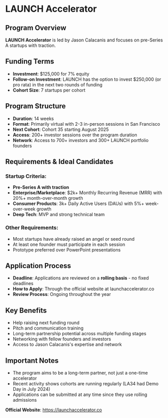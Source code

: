 # LAUNCH Accelerator

## Program Overview
**LAUNCH Accelerator** is led by Jason Calacanis and focuses on pre-Series A startups with traction.

## Funding Terms
- **Investment**: $125,000 for 7% equity
- **Follow-on Investment**: LAUNCH has the option to invest $250,000 (or pro rata) in the next two rounds of funding
- **Cohort Size**: 7 startups per cohort

## Program Structure
- **Duration**: 14 weeks
- **Format**: Primarily virtual with 2-3 in-person sessions in San Francisco
- **Next Cohort**: Cohort 35 starting August 2025
- **Access**: 200+ investor sessions over the program duration
- **Network**: Access to 700+ investors and 300+ LAUNCH portfolio founders

## Requirements & Ideal Candidates

### Startup Criteria:
- **Pre-Series A with traction**
- **Enterprise/Marketplace**: $2k+ Monthly Recurring Revenue (MRR) with 20%+ month-over-month growth
- **Consumer Products**: 3k+ Daily Active Users (DAUs) with 5%+ week-over-week growth
- **Deep Tech**: MVP and strong technical team

### Other Requirements:
- Most startups have already raised an angel or seed round
- At least one founder must participate in each session
- Prototype preferred over PowerPoint presentations

## Application Process
- **Deadline**: Applications are reviewed on a **rolling basis** - no fixed deadlines
- **How to Apply**: Through the official website at launchaccelerator.co
- **Review Process**: Ongoing throughout the year

## Key Benefits
- Help raising next funding round
- Pitch and communication training
- Long-term partnership potential across multiple funding stages
- Networking with fellow founders and investors
- Access to Jason Calacanis's expertise and network

## Important Notes
- The program aims to be a long-term partner, not just a one-time accelerator
- Recent activity shows cohorts are running regularly (LA34 had Demo Day in July 2024)
- Applications can be submitted at any time since they use rolling admissions

**Official Website**: https://launchaccelerator.co